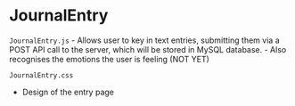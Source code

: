 # JournalEntry

   ```JournalEntry.js```
    - Allows user to key in text entries, submitting them via a POST API call to the server, which will be stored in MySQL database.
    - Also recognises the emotions the user is feeling (NOT YET)


   ```JournalEntry.css```

   - Design of the entry page



